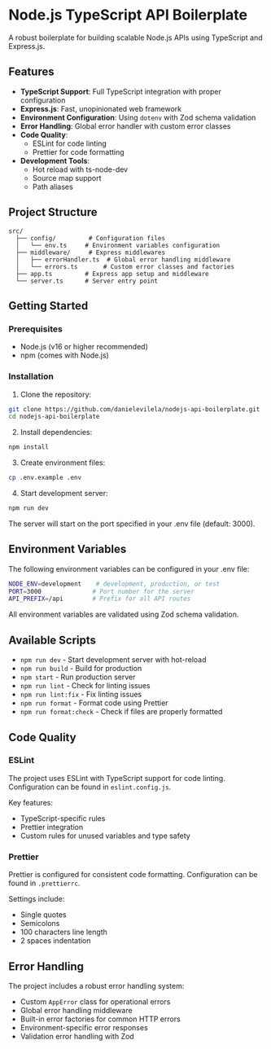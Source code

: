 # Node.js TypeScript API Boilerplate

A robust boilerplate for building scalable Node.js APIs using TypeScript and Express.js.

## Features

- **TypeScript Support**: Full TypeScript integration with proper configuration
- **Express.js**: Fast, unopinionated web framework
- **Environment Configuration**: Using `dotenv` with Zod schema validation
- **Error Handling**: Global error handler with custom error classes
- **Code Quality**:
  - ESLint for code linting
  - Prettier for code formatting
- **Development Tools**:
  - Hot reload with ts-node-dev
  - Source map support
  - Path aliases

## Project Structure

```
src/
  ├── config/         # Configuration files
  │   └── env.ts     # Environment variables configuration
  ├── middleware/     # Express middlewares
  │   ├── errorHandler.ts  # Global error handling middleware
  │   └── errors.ts       # Custom error classes and factories
  ├── app.ts         # Express app setup and middleware
  └── server.ts      # Server entry point
```

## Getting Started

### Prerequisites

- Node.js (v16 or higher recommended)
- npm (comes with Node.js)

### Installation

1. Clone the repository:

```bash
git clone https://github.com/danielevilela/nodejs-api-boilerplate.git
cd nodejs-api-boilerplate
```

2. Install dependencies:

```bash
npm install
```

3. Create environment files:

```bash
cp .env.example .env
```

4. Start development server:

```bash
npm run dev
```

The server will start on the port specified in your .env file (default: 3000).

## Environment Variables

The following environment variables can be configured in your .env file:

```bash
NODE_ENV=development    # development, production, or test
PORT=3000              # Port number for the server
API_PREFIX=/api        # Prefix for all API routes
```

All environment variables are validated using Zod schema validation.

## Available Scripts

- `npm run dev` - Start development server with hot-reload
- `npm run build` - Build for production
- `npm start` - Run production server
- `npm run lint` - Check for linting issues
- `npm run lint:fix` - Fix linting issues
- `npm run format` - Format code using Prettier
- `npm run format:check` - Check if files are properly formatted

## Code Quality

### ESLint

The project uses ESLint with TypeScript support for code linting. Configuration can be found in `eslint.config.js`.

Key features:

- TypeScript-specific rules
- Prettier integration
- Custom rules for unused variables and type safety

### Prettier

Prettier is configured for consistent code formatting. Configuration can be found in `.prettierrc`.

Settings include:

- Single quotes
- Semicolons
- 100 characters line length
- 2 spaces indentation

## Error Handling

The project includes a robust error handling system:

- Custom `AppError` class for operational errors
- Global error handling middleware
- Built-in error factories for common HTTP errors
- Environment-specific error responses
- Validation error handling with Zod
